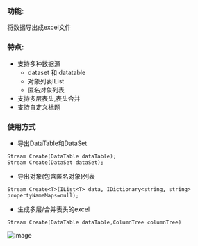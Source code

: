 ﻿### 功能: 
将数据导出成excel文件
    
### 特点: 
- 支持多种数据源
    - dataset 和 datatable
    - 对象列表IList<T>
    - 匿名对象列表
- 支持多层表头,表头合并
- 支持自定义标题

### 使用方式

- 导出DataTable和DataSet

```
Stream Create(DataTable dataTable);
Stream Create(DataSet dataSet);
```

- 导出对象(包含匿名对象)列表

```
Stream Create<T>(IList<T> data, IDictionary<string, string> propertyNameMaps=null);
```

- 生成多层/合并表头的excel

``` 
Stream Create(DataTable dataTable,ColumnTree columnTree)
```
![image](https://user-images.githubusercontent.com/277597/90484228-78ef0480-e168-11ea-8950-1b15f7849d73.png)
